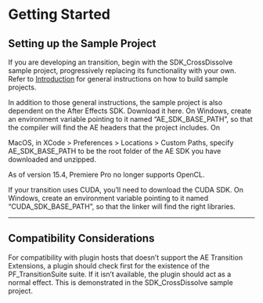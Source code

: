 <a id="ae-transition-extensions-getting-started"></a>

# Getting Started

## Setting up the Sample Project

If you are developing an transition, begin with the SDK_CrossDissolve sample project, progressively replacing its functionality with your own. Refer to [Introduction](../intro/intro.md#intro-intro) for general instructions on how to build sample projects.

In addition to those general instructions, the sample project is also dependent on the After Effects SDK. Download it here. On Windows, create an environment variable pointing to it named “AE_SDK_BASE_PATH”, so that the compiler will find the AE headers that the project includes. On

MacOS, in XCode > Preferences > Locations > Custom Paths, specify AE_SDK_BASE_PATH to be the root folder of the AE SDK you have downloaded and unzipped.

As of version 15.4, Premiere Pro no longer supports OpenCL.

If your transition uses CUDA, you’ll need to download the CUDA SDK. On Windows, create an environment variable pointing to it named “CUDA_SDK_BASE_PATH”, so that the linker will find the right libraries.

---

## Compatibility Considerations

For compatibility with plugin hosts that doesn’t support the AE Transition Extensions, a plugin should check first for the existence of the PF_TransitionSuite suite. If it isn’t available, the plugin should act as a normal effect. This is demonstrated in the SDK_CrossDissolve sample project.
